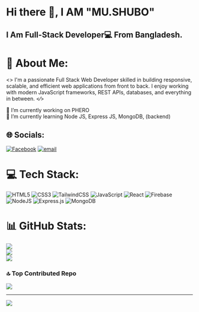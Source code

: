 # Hi there 👋, I AM  "MU.SHUBO"

## I Am Full-Stack Developer💻 From Bangladesh.

# 💫 About Me:
<> I'm a passionate Full Stack Web Developer skilled in building responsive, scalable, and efficient web applications from front to back. I enjoy working with modern JavaScript frameworks, REST APIs, databases, and everything in between. <⁄>

🔭 I’m currently working on PHERO <br>🌱 I’m currently learning Node JS, Express JS, MongoDB, (backend)

## 🌐 Socials:
[![Facebook](https://img.shields.io/badge/Facebook-%231877F2.svg?logo=Facebook&logoColor=white)](https://facebook.com/https://www.facebook.com/Sheikhshubo333/) [![email](https://img.shields.io/badge/Email-D14836?logo=gmail&logoColor=white)](mailto:mushubo2233@gmail.com) 

# 💻 Tech Stack:
![HTML5](https://img.shields.io/badge/html5-%23E34F26.svg?style=for-the-badge&logo=html5&logoColor=white) ![CSS3](https://img.shields.io/badge/css3-%231572B6.svg?style=for-the-badge&logo=css3&logoColor=white) ![TailwindCSS](https://img.shields.io/badge/tailwindcss-%2338B2AC.svg?style=for-the-badge&logo=tailwind-css&logoColor=white) ![JavaScript](https://img.shields.io/badge/javascript-%23323330.svg?style=for-the-badge&logo=javascript&logoColor=%23F7DF1E) ![React](https://img.shields.io/badge/react-%2320232a.svg?style=for-the-badge&logo=react&logoColor=%2361DAFB) ![Firebase](https://img.shields.io/badge/firebase-%23039BE5.svg?style=for-the-badge&logo=firebase) ![NodeJS](https://img.shields.io/badge/node.js-6DA55F?style=for-the-badge&logo=node.js&logoColor=white) ![Express.js](https://img.shields.io/badge/express.js-%23404d59.svg?style=for-the-badge&logo=express&logoColor=%2361DAFB) ![MongoDB](https://img.shields.io/badge/MongoDB-%234ea94b.svg?style=for-the-badge&logo=mongodb&logoColor=white)

# 📊 GitHub Stats:
![](https://github-readme-stats.vercel.app/api?username=MUSHUBO&theme=one_dark_pro&hide_border=false&include_all_commits=true&count_private=true)<br/>
![](https://nirzak-streak-stats.vercel.app/?user=MUSHUBO&theme=one_dark_pro&hide_border=false)<br/>
![](https://github-readme-stats.vercel.app/api/top-langs/?username=MUSHUBO&theme=one_dark_pro&hide_border=false&include_all_commits=true&count_private=true&layout=compact)

### 🔝 Top Contributed Repo
![](https://github-contributor-stats.vercel.app/api?username=MUSHUBO&limit=5&theme=tokyonight&combine_all_yearly_contributions=true)

---
[![](https://visitcount.itsvg.in/api?id=MUSHUBO&icon=0&color=0)](https://visitcount.itsvg.in)

<!-- Proudly created with GPRM ( https://gprm.itsvg.in ) -->
